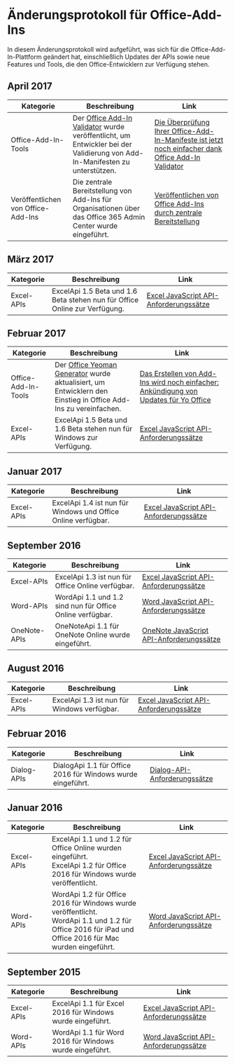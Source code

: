 # <a name="office-add-in-changelog"></a>Änderungsprotokoll für Office-Add-Ins

In diesem Änderungsprotokoll wird aufgeführt, was sich für die Office-Add-In-Plattform geändert hat, einschließlich Updates der APIs sowie neue Features und Tools, die den Office-Entwicklern zur Verfügung stehen.

## <a name="april-2017"></a>April 2017
|**Kategorie**|**Beschreibung**|**Link**|
|-|-|-|
|Office-Add-In-Tools| Der [Office Add-In Validator](https://github.com/OfficeDev/office-addin-validator) wurde veröffentlicht, um Entwickler bei der Validierung von Add-In-Manifesten zu unterstützen. | [Die Überprüfung Ihrer Office-Add-In-Manifeste ist jetzt noch einfacher dank Office Add-In Validator](https://dev.office.com/blogs/creating-add-ins-gets-easier-announcing-updates-to-yo-officehttps://dev.office.com/blogs/introducing-the-office-add-in-validator)|
|Veröffentlichen von Office-Add-Ins|Die zentrale Bereitstellung von Add-Ins für Organisationen über das Office 365 Admin Center wurde eingeführt.|[Veröffentlichen von Office Add-Ins durch zentrale Bereitstellung](publish/centralized-deployment)|

## <a name="march-2017"></a>März 2017
|**Kategorie**|**Beschreibung**|**Link**|
|-|-|-|
|Excel-APIs|ExcelApi 1.5 Beta und 1.6 Beta stehen nun für Office Online zur Verfügung.|[Excel JavaScript API-Anforderungssätze](https://dev.office.com/reference/add-ins/requirement-sets/excel-api-requirement-sets)|

## <a name="february-2017"></a>Februar 2017
|**Kategorie**|**Beschreibung**|**Link**|
|-|-|-|
|Office-Add-In-Tools| Der [Office Yeoman Generator](https://github.com/OfficeDev/generator-office) wurde aktualisiert, um Entwicklern den Einstieg in Office Add-Ins zu vereinfachen. | [Das Erstellen von Add-Ins wird noch einfacher: Ankündigung von Updates für Yo Office](https://dev.office.com/blogs/creating-add-ins-gets-easier-announcing-updates-to-yo-office)|
|Excel-APIs|ExcelApi 1.5 Beta und 1.6 Beta stehen nun für Windows zur Verfügung.|[Excel JavaScript API-Anforderungssätze](https://dev.office.com/reference/add-ins/requirement-sets/excel-api-requirement-sets)|

## <a name="january-2017"></a>Januar 2017
|**Kategorie**|**Beschreibung**|**Link**|
|-|-|-|
|Excel-APIs|ExcelApi 1.4 ist nun für Windows und Office Online verfügbar.|[Excel JavaScript API-Anforderungssätze](https://dev.office.com/reference/add-ins/requirement-sets/excel-api-requirement-sets)|

## <a name="september-2016"></a>September 2016
|**Kategorie**|**Beschreibung**|**Link**|
|-|-|-|
|Excel-APIs|ExcelApi 1.3 ist nun für Office Online verfügbar. |[Excel JavaScript API-Anforderungssätze](https://dev.office.com/reference/add-ins/requirement-sets/excel-api-requirement-sets)|
|Word-APIs|WordApi 1.1 und 1.2 sind nun für Office Online verfügbar.|[Word JavaScript API-Anforderungssätze](https://dev.office.com/reference/add-ins/requirement-sets/word-api-requirement-sets) |
|OneNote-APIs | OneNoteApi 1.1 für OneNote Online wurde eingeführt.|[OneNote JavaScript API-Anforderungssätze](https://dev.office.com/reference/add-ins/requirement-sets/onenote-api-requirement-sets) |

## <a name="august-2016"></a>August 2016
|**Kategorie**|**Beschreibung**|**Link**|
|-|-|-|
|Excel-APIs|ExcelApi 1.3 ist nun für Windows verfügbar.|[Excel JavaScript API-Anforderungssätze](https://dev.office.com/reference/add-ins/requirement-sets/excel-api-requirement-sets)|

## <a name="february-2016"></a>Februar 2016
|**Kategorie**|**Beschreibung**|**Link**|
|-|-|-|
| Dialog-APIs |DialogApi 1.1 für Office 2016 für Windows wurde eingeführt.|[Dialog-API-Anforderungssätze](https://dev.office.com/reference/add-ins/requirement-sets/dialog-api-requirement-sets) |


## <a name="january-2016"></a>Januar 2016
|**Kategorie**|**Beschreibung**|**Link**|
|-|-|-|
| Excel-APIs|ExcelApi 1.1 und 1.2 für Office Online wurden eingeführt. <br> ExcelApi 1.2 für Office 2016 für Windows wurde veröffentlicht. |[Excel JavaScript API-Anforderungssätze](https://dev.office.com/reference/add-ins/requirement-sets/excel-api-requirement-sets) |
|Word-APIs |WordApi 1.2 für Office 2016 für Windows wurde veröffentlicht. <br> WordApi 1.1 und 1.2 für Office 2016 für iPad und Office 2016 für Mac wurden eingeführt.|[Word JavaScript API-Anforderungssätze](https://dev.office.com/reference/add-ins/requirement-sets/word-api-requirement-sets) |


## <a name="september-2015"></a>September 2015
|**Kategorie**|**Beschreibung**|**Link**|
|-|-|-|
|Excel-APIs | ExcelApi 1.1 für Excel 2016 für Windows wurde eingeführt.  |[Excel JavaScript API-Anforderungssätze](https://dev.office.com/reference/add-ins/requirement-sets/excel-api-requirement-sets) |
|Word-APIs|  WordApi 1.1 für Word 2016 für Windows wurde eingeführt.  | [Word JavaScript API-Anforderungssätze](https://dev.office.com/reference/add-ins/requirement-sets/word-api-requirement-sets)  |
